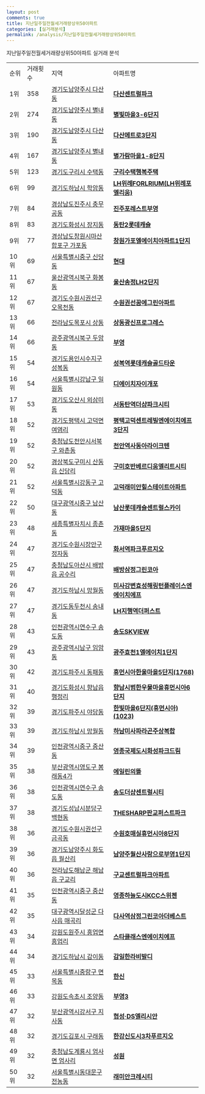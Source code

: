```yaml
---
layout: post
comments: true
title: 지난일주일전월세거래량상위50아파트
categories: [실거래분석]
permalink: /analysis/지난일주일전월세거래량상위50아파트
---
```


지난일주일전월세거래량상위50아파트 실거래 분석

<table>
  <tr>
    <td>순위</td>
    <td>거래횟수</td>
    <td>지역</td>
    <td>아파트명</td>
  </tr>

  <tr>
    <td>1위</td>
    <td>358</td>
    <td><a href="/apt/경기도남양주시다산동">경기도남양주시 다산동</a></td>
    <td colspan="4" style="font-weight: bold;"><a href="https://search.naver.com/search.naver?query=다산동 다산센트럴파크">다산센트럴파크</a></td>
  </tr>

  <tr>
    <td>2위</td>
    <td>274</td>
    <td><a href="/apt/경기도남양주시별내동">경기도남양주시 별내동</a></td>
    <td colspan="4" style="font-weight: bold;"><a href="https://search.naver.com/search.naver?query=별내동 별빛마을3-6단지">별빛마을3-6단지</a></td>
  </tr>

  <tr>
    <td>3위</td>
    <td>190</td>
    <td><a href="/apt/경기도남양주시다산동">경기도남양주시 다산동</a></td>
    <td colspan="4" style="font-weight: bold;"><a href="https://search.naver.com/search.naver?query=다산동 다산메트로3단지">다산메트로3단지</a></td>
  </tr>

  <tr>
    <td>4위</td>
    <td>167</td>
    <td><a href="/apt/경기도남양주시별내동">경기도남양주시 별내동</a></td>
    <td colspan="4" style="font-weight: bold;"><a href="https://search.naver.com/search.naver?query=별내동 별가람마을1-8단지">별가람마을1-8단지</a></td>
  </tr>

  <tr>
    <td>5위</td>
    <td>123</td>
    <td><a href="/apt/경기도구리시수택동">경기도구리시 수택동</a></td>
    <td colspan="4" style="font-weight: bold;"><a href="https://search.naver.com/search.naver?query=수택동 구리수택행복주택">구리수택행복주택</a></td>
  </tr>

  <tr>
    <td>6위</td>
    <td>99</td>
    <td><a href="/apt/경기도하남시학암동">경기도하남시 학암동</a></td>
    <td colspan="4" style="font-weight: bold;"><a href="https://search.naver.com/search.naver?query=학암동 LH위례FORLRIUM(LH위례포엘리움)">LH위례FORLRIUM(LH위례포엘리움)</a></td>
  </tr>

  <tr>
    <td>7위</td>
    <td>84</td>
    <td><a href="/apt/경상남도진주시충무공동">경상남도진주시 충무공동</a></td>
    <td colspan="4" style="font-weight: bold;"><a href="https://search.naver.com/search.naver?query=충무공동 진주포레스트부영">진주포레스트부영</a></td>
  </tr>

  <tr>
    <td>8위</td>
    <td>83</td>
    <td><a href="/apt/경기도화성시장지동">경기도화성시 장지동</a></td>
    <td colspan="4" style="font-weight: bold;"><a href="https://search.naver.com/search.naver?query=장지동 동탄2롯데캐슬">동탄2롯데캐슬</a></td>
  </tr>

  <tr>
    <td>9위</td>
    <td>77</td>
    <td><a href="/apt/경상남도창원시마산합포구가포동">경상남도창원시마산합포구 가포동</a></td>
    <td colspan="4" style="font-weight: bold;"><a href="https://search.naver.com/search.naver?query=가포동 창원가포엘에이치아파트1단지">창원가포엘에이치아파트1단지</a></td>
  </tr>

  <tr>
    <td>10위</td>
    <td>69</td>
    <td><a href="/apt/서울특별시중구신당동">서울특별시중구 신당동</a></td>
    <td colspan="4" style="font-weight: bold;"><a href="https://search.naver.com/search.naver?query=신당동 현대">현대</a></td>
  </tr>

  <tr>
    <td>11위</td>
    <td>67</td>
    <td><a href="/apt/울산광역시북구화봉동">울산광역시북구 화봉동</a></td>
    <td colspan="4" style="font-weight: bold;"><a href="https://search.naver.com/search.naver?query=화봉동 울산송정LH2단지">울산송정LH2단지</a></td>
  </tr>

  <tr>
    <td>12위</td>
    <td>67</td>
    <td><a href="/apt/경기도수원시권선구오목천동">경기도수원시권선구 오목천동</a></td>
    <td colspan="4" style="font-weight: bold;"><a href="https://search.naver.com/search.naver?query=오목천동 수원권선꿈에그린아파트">수원권선꿈에그린아파트</a></td>
  </tr>

  <tr>
    <td>13위</td>
    <td>66</td>
    <td><a href="/apt/전라남도목포시상동">전라남도목포시 상동</a></td>
    <td colspan="4" style="font-weight: bold;"><a href="https://search.naver.com/search.naver?query=상동 상동광신프로그레스">상동광신프로그레스</a></td>
  </tr>

  <tr>
    <td>14위</td>
    <td>66</td>
    <td><a href="/apt/광주광역시북구두암동">광주광역시북구 두암동</a></td>
    <td colspan="4" style="font-weight: bold;"><a href="https://search.naver.com/search.naver?query=두암동 부영">부영</a></td>
  </tr>

  <tr>
    <td>15위</td>
    <td>54</td>
    <td><a href="/apt/경기도용인시수지구성복동">경기도용인시수지구 성복동</a></td>
    <td colspan="4" style="font-weight: bold;"><a href="https://search.naver.com/search.naver?query=성복동 성복역롯데캐슬골드타운">성복역롯데캐슬골드타운</a></td>
  </tr>

  <tr>
    <td>16위</td>
    <td>54</td>
    <td><a href="/apt/서울특별시강남구일원동">서울특별시강남구 일원동</a></td>
    <td colspan="4" style="font-weight: bold;"><a href="https://search.naver.com/search.naver?query=일원동 디에이치자이개포">디에이치자이개포</a></td>
  </tr>

  <tr>
    <td>17위</td>
    <td>53</td>
    <td><a href="/apt/경기도오산시외삼미동">경기도오산시 외삼미동</a></td>
    <td colspan="4" style="font-weight: bold;"><a href="https://search.naver.com/search.naver?query=외삼미동 서동탄역더샵파크시티">서동탄역더샵파크시티</a></td>
  </tr>

  <tr>
    <td>18위</td>
    <td>52</td>
    <td><a href="/apt/경기도평택시고덕면 여염리">경기도평택시 고덕면 여염리</a></td>
    <td colspan="4" style="font-weight: bold;"><a href="https://search.naver.com/search.naver?query=고덕면 여염리 평택고덕센트레빌엔에이치에프3단지">평택고덕센트레빌엔에이치에프3단지</a></td>
  </tr>

  <tr>
    <td>19위</td>
    <td>52</td>
    <td><a href="/apt/충청남도천안시서북구와촌동">충청남도천안시서북구 와촌동</a></td>
    <td colspan="4" style="font-weight: bold;"><a href="https://search.naver.com/search.naver?query=와촌동 천안역사동아라이크텐">천안역사동아라이크텐</a></td>
  </tr>

  <tr>
    <td>20위</td>
    <td>52</td>
    <td><a href="/apt/경상북도구미시산동읍 신당리">경상북도구미시 산동읍 신당리</a></td>
    <td colspan="4" style="font-weight: bold;"><a href="https://search.naver.com/search.naver?query=산동읍 신당리 구미호반베르디움엘리트시티">구미호반베르디움엘리트시티</a></td>
  </tr>

  <tr>
    <td>21위</td>
    <td>52</td>
    <td><a href="/apt/서울특별시강동구고덕동">서울특별시강동구 고덕동</a></td>
    <td colspan="4" style="font-weight: bold;"><a href="https://search.naver.com/search.naver?query=고덕동 고덕래미안힐스테이트아파트">고덕래미안힐스테이트아파트</a></td>
  </tr>

  <tr>
    <td>22위</td>
    <td>50</td>
    <td><a href="/apt/대구광역시중구남산동">대구광역시중구 남산동</a></td>
    <td colspan="4" style="font-weight: bold;"><a href="https://search.naver.com/search.naver?query=남산동 남산롯데캐슬센트럴스카이">남산롯데캐슬센트럴스카이</a></td>
  </tr>

  <tr>
    <td>23위</td>
    <td>48</td>
    <td><a href="/apt/세종특별자치시종촌동">세종특별자치시 종촌동</a></td>
    <td colspan="4" style="font-weight: bold;"><a href="https://search.naver.com/search.naver?query=종촌동 가재마을5단지">가재마을5단지</a></td>
  </tr>

  <tr>
    <td>24위</td>
    <td>47</td>
    <td><a href="/apt/경기도수원시장안구정자동">경기도수원시장안구 정자동</a></td>
    <td colspan="4" style="font-weight: bold;"><a href="https://search.naver.com/search.naver?query=정자동 화서역파크푸르지오">화서역파크푸르지오</a></td>
  </tr>

  <tr>
    <td>25위</td>
    <td>47</td>
    <td><a href="/apt/충청남도아산시배방읍 공수리">충청남도아산시 배방읍 공수리</a></td>
    <td colspan="4" style="font-weight: bold;"><a href="https://search.naver.com/search.naver?query=배방읍 공수리 배방삼정그린코아">배방삼정그린코아</a></td>
  </tr>

  <tr>
    <td>26위</td>
    <td>47</td>
    <td><a href="/apt/경기도하남시망월동">경기도하남시 망월동</a></td>
    <td colspan="4" style="font-weight: bold;"><a href="https://search.naver.com/search.naver?query=망월동 미사강변효성해링턴플레이스엔에이치에프">미사강변효성해링턴플레이스엔에이치에프</a></td>
  </tr>

  <tr>
    <td>27위</td>
    <td>47</td>
    <td><a href="/apt/경기도동두천시송내동">경기도동두천시 송내동</a></td>
    <td colspan="4" style="font-weight: bold;"><a href="https://search.naver.com/search.naver?query=송내동 LH지행역더퍼스트">LH지행역더퍼스트</a></td>
  </tr>

  <tr>
    <td>28위</td>
    <td>43</td>
    <td><a href="/apt/인천광역시연수구송도동">인천광역시연수구 송도동</a></td>
    <td colspan="4" style="font-weight: bold;"><a href="https://search.naver.com/search.naver?query=송도동 송도SKVIEW">송도SKVIEW</a></td>
  </tr>

  <tr>
    <td>29위</td>
    <td>43</td>
    <td><a href="/apt/광주광역시남구임암동">광주광역시남구 임암동</a></td>
    <td colspan="4" style="font-weight: bold;"><a href="https://search.naver.com/search.naver?query=임암동 광주효천1엘에이치1단지">광주효천1엘에이치1단지</a></td>
  </tr>

  <tr>
    <td>30위</td>
    <td>42</td>
    <td><a href="/apt/경기도파주시동패동">경기도파주시 동패동</a></td>
    <td colspan="4" style="font-weight: bold;"><a href="https://search.naver.com/search.naver?query=동패동 휴먼시아한울마을5단지(1768)">휴먼시아한울마을5단지(1768)</a></td>
  </tr>

  <tr>
    <td>31위</td>
    <td>40</td>
    <td><a href="/apt/경기도화성시향남읍 행정리">경기도화성시 향남읍 행정리</a></td>
    <td colspan="4" style="font-weight: bold;"><a href="https://search.naver.com/search.naver?query=향남읍 행정리 향남시범한우물마을휴먼시아6단지">향남시범한우물마을휴먼시아6단지</a></td>
  </tr>

  <tr>
    <td>32위</td>
    <td>39</td>
    <td><a href="/apt/경기도파주시야당동">경기도파주시 야당동</a></td>
    <td colspan="4" style="font-weight: bold;"><a href="https://search.naver.com/search.naver?query=야당동 한빛마을6단지(휴먼시아)(1023)">한빛마을6단지(휴먼시아)(1023)</a></td>
  </tr>

  <tr>
    <td>33위</td>
    <td>39</td>
    <td><a href="/apt/경기도하남시망월동">경기도하남시 망월동</a></td>
    <td colspan="4" style="font-weight: bold;"><a href="https://search.naver.com/search.naver?query=망월동 하남미사파라곤주상복합">하남미사파라곤주상복합</a></td>
  </tr>

  <tr>
    <td>34위</td>
    <td>39</td>
    <td><a href="/apt/인천광역시중구중산동">인천광역시중구 중산동</a></td>
    <td colspan="4" style="font-weight: bold;"><a href="https://search.naver.com/search.naver?query=중산동 영종국제도시화성파크드림">영종국제도시화성파크드림</a></td>
  </tr>

  <tr>
    <td>35위</td>
    <td>38</td>
    <td><a href="/apt/부산광역시영도구봉래동4가">부산광역시영도구 봉래동4가</a></td>
    <td colspan="4" style="font-weight: bold;"><a href="https://search.naver.com/search.naver?query=봉래동4가 에일린의뜰">에일린의뜰</a></td>
  </tr>

  <tr>
    <td>36위</td>
    <td>38</td>
    <td><a href="/apt/인천광역시연수구송도동">인천광역시연수구 송도동</a></td>
    <td colspan="4" style="font-weight: bold;"><a href="https://search.naver.com/search.naver?query=송도동 송도더샵센트럴시티">송도더샵센트럴시티</a></td>
  </tr>

  <tr>
    <td>37위</td>
    <td>38</td>
    <td><a href="/apt/경기도성남시분당구백현동">경기도성남시분당구 백현동</a></td>
    <td colspan="4" style="font-weight: bold;"><a href="https://search.naver.com/search.naver?query=백현동 THESHARP판교퍼스트파크">THESHARP판교퍼스트파크</a></td>
  </tr>

  <tr>
    <td>38위</td>
    <td>36</td>
    <td><a href="/apt/경기도수원시권선구금곡동">경기도수원시권선구 금곡동</a></td>
    <td colspan="4" style="font-weight: bold;"><a href="https://search.naver.com/search.naver?query=금곡동 수원호매실휴먼시아8단지">수원호매실휴먼시아8단지</a></td>
  </tr>

  <tr>
    <td>39위</td>
    <td>36</td>
    <td><a href="/apt/경기도남양주시화도읍 월산리">경기도남양주시 화도읍 월산리</a></td>
    <td colspan="4" style="font-weight: bold;"><a href="https://search.naver.com/search.naver?query=화도읍 월산리 남양주월산사랑으로부영1단지">남양주월산사랑으로부영1단지</a></td>
  </tr>

  <tr>
    <td>40위</td>
    <td>36</td>
    <td><a href="/apt/전라남도해남군해남읍 구교리">전라남도해남군 해남읍 구교리</a></td>
    <td colspan="4" style="font-weight: bold;"><a href="https://search.naver.com/search.naver?query=해남읍 구교리 구교센트럴파크아파트">구교센트럴파크아파트</a></td>
  </tr>

  <tr>
    <td>41위</td>
    <td>35</td>
    <td><a href="/apt/인천광역시중구중산동">인천광역시중구 중산동</a></td>
    <td colspan="4" style="font-weight: bold;"><a href="https://search.naver.com/search.naver?query=중산동 영종하늘도시KCC스위첸">영종하늘도시KCC스위첸</a></td>
  </tr>

  <tr>
    <td>42위</td>
    <td>35</td>
    <td><a href="/apt/대구광역시달성군다사읍 매곡리">대구광역시달성군 다사읍 매곡리</a></td>
    <td colspan="4" style="font-weight: bold;"><a href="https://search.naver.com/search.naver?query=다사읍 매곡리 다사역삼정그린코아더베스트">다사역삼정그린코아더베스트</a></td>
  </tr>

  <tr>
    <td>43위</td>
    <td>34</td>
    <td><a href="/apt/강원도원주시흥업면 흥업리">강원도원주시 흥업면 흥업리</a></td>
    <td colspan="4" style="font-weight: bold;"><a href="https://search.naver.com/search.naver?query=흥업면 흥업리 스타클래스엔에이치에프">스타클래스엔에이치에프</a></td>
  </tr>

  <tr>
    <td>44위</td>
    <td>34</td>
    <td><a href="/apt/경기도하남시감이동">경기도하남시 감이동</a></td>
    <td colspan="4" style="font-weight: bold;"><a href="https://search.naver.com/search.naver?query=감이동 감일한라비발디">감일한라비발디</a></td>
  </tr>

  <tr>
    <td>45위</td>
    <td>33</td>
    <td><a href="/apt/서울특별시중랑구면목동">서울특별시중랑구 면목동</a></td>
    <td colspan="4" style="font-weight: bold;"><a href="https://search.naver.com/search.naver?query=면목동 한신">한신</a></td>
  </tr>

  <tr>
    <td>46위</td>
    <td>33</td>
    <td><a href="/apt/강원도속초시조양동">강원도속초시 조양동</a></td>
    <td colspan="4" style="font-weight: bold;"><a href="https://search.naver.com/search.naver?query=조양동 부영3">부영3</a></td>
  </tr>

  <tr>
    <td>47위</td>
    <td>32</td>
    <td><a href="/apt/부산광역시강서구지사동">부산광역시강서구 지사동</a></td>
    <td colspan="4" style="font-weight: bold;"><a href="https://search.naver.com/search.naver?query=지사동 협성·DS엘리시안">협성·DS엘리시안</a></td>
  </tr>

  <tr>
    <td>48위</td>
    <td>32</td>
    <td><a href="/apt/경기도김포시구래동">경기도김포시 구래동</a></td>
    <td colspan="4" style="font-weight: bold;"><a href="https://search.naver.com/search.naver?query=구래동 한강신도시3차푸르지오">한강신도시3차푸르지오</a></td>
  </tr>

  <tr>
    <td>49위</td>
    <td>32</td>
    <td><a href="/apt/충청남도계룡시엄사면 엄사리">충청남도계룡시 엄사면 엄사리</a></td>
    <td colspan="4" style="font-weight: bold;"><a href="https://search.naver.com/search.naver?query=엄사면 엄사리 성원">성원</a></td>
  </tr>

  <tr>
    <td>50위</td>
    <td>32</td>
    <td><a href="/apt/서울특별시동대문구전농동">서울특별시동대문구 전농동</a></td>
    <td colspan="4" style="font-weight: bold;"><a href="https://search.naver.com/search.naver?query=전농동 래미안크레시티">래미안크레시티</a></td>
  </tr>

</table>
